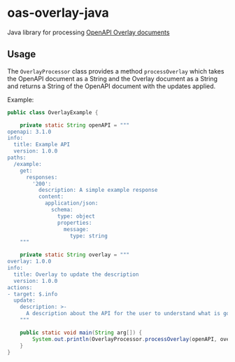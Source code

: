 # oas-overlay-java

Java library for processing [OpenAPI Overlay documents](https://github.com/OAI/Overlay-Specification/blob/main/versions/1.0.0.md)

## Usage

The `OverlayProcessor` class provides a method `processOverlay` which takes the OpenAPI document as a String and the Overlay document as a String and returns a String of the OpenAPI document with the updates applied.

Example:

```java
public class OverlayExample {

    private static String openAPI = """
openapi: 3.1.0
info:
  title: Example API
  version: 1.0.0
paths:
  /example:
    get:
      responses:
        '200':
          description: A simple example response
          content:
            application/json:
              schema:
                type: object
                properties:
                  message:
                    type: string
    """

    private static String overlay = """
overlay: 1.0.0
info:
  title: Overlay to update the description
  version: 1.0.0
actions:
- target: $.info
  update:
    description: >-
      A description about the API for the user to understand what is going on.
    """

    public static void main(String arg[]) {
        System.out.println(OverlayProcessor.processOverlay(openAPI, overlay));
    }
}
```

